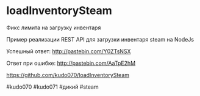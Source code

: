 # loadInventorySteam
Фикс лимита на загрузку инвентаря

Пример реализации REST API для загрузки инвентаря steam на NodeJs

Успешный ответ:  http://pastebin.com/Y0ZTsNSX 

Ответ при ошибке: http://pastebin.com/AaTpE2hM

https://github.com/kudo070/loadInventorySteam

#kudo070 #kudo071 #дикий #steam
